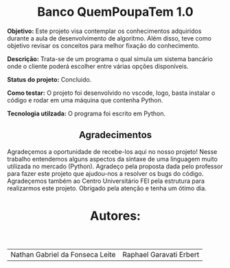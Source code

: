 <h1 align="center">Banco QuemPoupaTem 1.0</h1>

**Objetivo:** Este projeto visa contemplar os conhecimentos adquiridos durante a aula de desenvolvimento de algoritmo. Além disso, teve como objetivo revisar os conceitos para melhor fixação do conhecimento. <br>

**Descrição:** Trata-se de um programa o qual simula um sistema bancário onde o cliente poderá escolher entre várias opções disponíveis. <br>

**Status do projeto:** Concluido. <br>

**Como testar:** O projeto foi desenvolvido no vscode, logo, basta instalar o código e rodar em uma máquina que contenha Python. <br>

**Tecnologia utilzada:** O programa foi escrito em Python. <br>

<h2 align="center">Agradecimentos</h2>

<p>Agradeçemos a oportunidade de recebe-los aqui no nosso projeto! Nesse trabalho entendemos alguns aspectos da sintaxe de uma linguagem muito utilizada no mercado (Python). Agradeço pela proposta dada pelo professor para fazer este projeto que ajudou-nos a resolver os bugs do código. Agradeçemos também ao Centro Universitário FEI pela estrutura para realizarmos este projeto. Obrigado pela atenção e tenha um ótimo dia.</p>

<h1 align="center">Autores:</h1> <br>

<table style="display:flex;" align="center">
    <td align="center">
        Nathan Gabriel da Fonseca Leite <br>
    </td>
    <td align="center">
        Raphael Garavati Erbert <br>
    </td>
</table>
